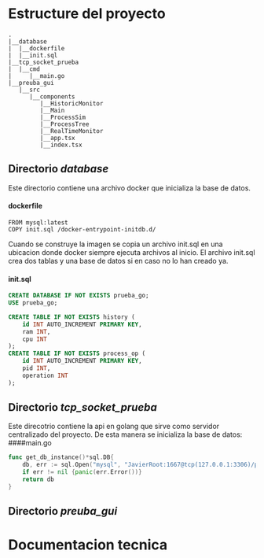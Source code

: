 # Estructure del proyecto
```
.
|__database
|  |__dockerfile
|  |__init.sql
|__tcp_socket_prueba
|  |__cmd
|     |__main.go
|__preuba_gui
   |__src
      |__components
         |__HistoricMonitor
         |__Main
         |__ProcessSim
         |__ProcessTree
         |__RealTimeMonitor
         |__app.tsx
         |__index.tsx
```
## Directorio _database_
Este directorio contiene una archivo docker que inicializa la base de datos.
#### dockerfile
```docker
FROM mysql:latest
COPY init.sql /docker-entrypoint-initdb.d/
```
Cuando se construye la imagen se copia un archivo init.sql en una ubicacion donde docker siempre ejecuta archivos al inicio. El archivo init.sql crea dos tablas y una base de datos si en caso no lo han creado ya.
#### init.sql
```sql
CREATE DATABASE IF NOT EXISTS prueba_go;
USE prueba_go;

CREATE TABLE IF NOT EXISTS history (
    id INT AUTO_INCREMENT PRIMARY KEY,
    ram INT,
    cpu INT
);
CREATE TABLE IF NOT EXISTS process_op (
    id INT AUTO_INCREMENT PRIMARY KEY,
    pid INT,
    operation INT
);

```

## Directorio _tcp_socket_prueba_
Este direcotrio contiene la api en golang que sirve como servidor centralizado del proyecto.
De esta manera se inicializa la base de datos:
####main.go 
```go #2
func get_db_instance()*sql.DB{
	db, err := sql.Open("mysql", "JavierRoot:1667@tcp(127.0.0.1:3306)/prueba_go")
    if err != nil {panic(err.Error())}
	return db
}
```

## Directorio _preuba_gui_

# Documentacion tecnica
